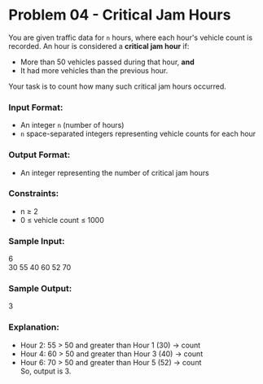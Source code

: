 # Problem 04 - Critical Jam Hours

You are given traffic data for `n` hours, where each hour's vehicle count is recorded. An hour is considered a **critical jam hour** if:
- More than 50 vehicles passed during that hour, **and**
- It had more vehicles than the previous hour.

Your task is to count how many such critical jam hours occurred.

### Input Format:
- An integer `n` (number of hours)
- `n` space-separated integers representing vehicle counts for each hour

### Output Format:
- An integer representing the number of critical jam hours

### Constraints:
- n ≥ 2
- 0 ≤ vehicle count ≤ 1000

### Sample Input:
6  
30 55 40 60 52 70

### Sample Output:
3

### Explanation:
- Hour 2: 55 > 50 and greater than Hour 1 (30) → count  
- Hour 4: 60 > 50 and greater than Hour 3 (40) → count  
- Hour 6: 70 > 50 and greater than Hour 5 (52) → count  
So, output is 3.
